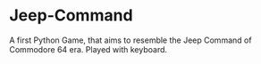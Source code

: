 # Jeep-Command
A first Python Game, that aims to resemble the Jeep Command of Commodore 64 era. Played with keyboard.
